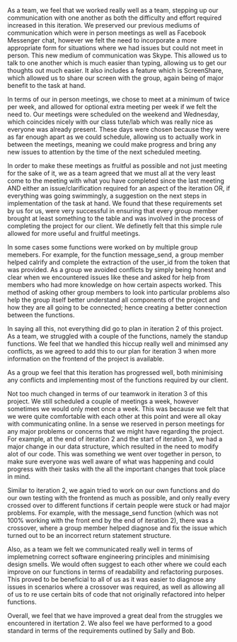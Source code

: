 As a team, we feel that we worked really well as a team, stepping up our communication with one another as both the difficulty and effort required increased in this iteration. We preserved our previous mediums of communication which were in person meetings as well as Facebook Messenger chat, however we felt the need to incorporate a more appropriate form for situations where we had issues but could not meet in person. This new medium of communication was Skype. This allowed us to talk to one another which is much easier than typing, allowing us to get our thoughts out much easier. It also includes a feature which is ScreenShare, which allowed us to share our screen with the group, again being of major benefit to the task at hand. 

In terms of our in person meetings, we chose to meet at a minimum of twice per week, and allowed for optional extra meeting per week if we felt the need to. Our meetings were scheduled on the weekend and Wednesday, which coincides nicely with our class tute/lab which was really nice as everyone was already present. These days were chosen because they were as far enough apart as we could schedule, allowing us to actually work in between the meetings, meaning we could make progress and bring any new issues to attention by the time of the next scheduled meeting.

In order to make these meetings as fruitful as possible and not just meeting for the sake of it, we as a team agreed that we must all at the very least come to the meeting with what you have completed since the last meeting AND either an issue/clarification required for an aspect of the iteration OR, if everything was going swimmingly, a suggestion on the next steps in implementation of the task at hand. We found that these requirements set by us for us, were very successful in ensuring that every group member brought at least something to the table and was involved in the process of completing the project for our client. We definetly felt that this simple rule allowed for more useful and fruitful meetings.

In some cases some functions were worked on by multiple group memebers. For example, for the function message_send, a group member helped calrify and complete the extraction of the user_id from the token that was provided. As a group we avoided conflicts by simply being honest and clear when we encountered issues like these and asked for help from members who had more knowledge on how certain aspects worked. This method of asking other group members to look into particular problems also help the group itself better understand all components of the project and how they are all going to be connected; hence creating a better connection between the functions. 

In saying all this, not everything did go to plan in iteration 2 of this project. As a team, we struggled with a couple of the functions, namely the standup functions. We feel that we handled this hiccup really well and minimsed any conflicts, as we agreed to add this to our plan for iteration 3 when more information on the frontend of the project is available.

As a group we feel that this iteration has progressed well, both minimising any conflicts and implementing most of the functions required by our client.

Not too much changed in terms of our teamwork in iteration 3 of this project. We still scheduled a couple of meetings a week, however sometimes we would only meet once a week. This was because we felt that we were quite comfortable with each other at this point and were all okay with communicating online. In a sense we reserved in person meetings for any major problems or concerns that we might have regarding the project. For example, at the end of iteration 2 and the start of iteration 3, we had a major change in our data structure, which resulted in the need to modify alot of our code. This was something we went over together in person, to make sure everyone was well aware of what was happening and could progress with their tasks with the all the important changes that took place in mind.

Similar to iteration 2, we again tried to work on our own functions and do our own testing with the frontend as much as possible, and only really every crossed over to different functions if certain people were stuck or had major problems. For example, with the message_send function (which was not 100% working with the front end by the end of iteration 2), there was a crossover, where a group member helped diagnose and fix the issue which turned out to be an incorrect return statement structure.

Also, as a team we felt we communicated really well in terms of implemetning correct software engineering principles and minimising design smells. We would often suggest to each other where we could each improve on our functions in terms of readability and refactoring purposes. This proved to be beneficial to all of us as it was easier to diagnose any issues in scenarios where a crossover was required, as well as allowing all of us to re use certain bits of code that not originally refactored into helper functions. 

Overall, we feel that we have improved a great deal from the struggles we encountered in itertation 2. We also feel we have performed to a good standard in terms of the requirements outlined by Sally and Bob.